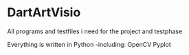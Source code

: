 # DartArtVisio

All programs and testfiles i need for the project and testphase

Everything is written in Python
-including:
OpenCV
Pyplot
